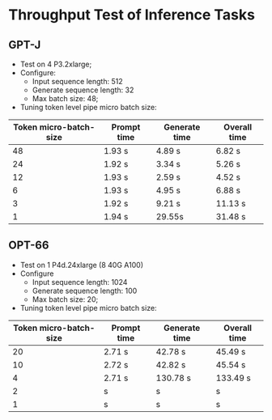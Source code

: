 # Throughput Test of Inference Tasks

## GPT-J

- Test on 4 P3.2xlarge;
- Configure:
  - Input sequence length: 512
  - Generate sequence length: 32
  - Max batch size: 48;
- Tuning token level pipe micro batch size:

| Token micro-batch-size | Prompt time | Generate time | Overall time |
|------------------------|-------------|---------------|--------------|
| 48                     | 1.93 s      | 4.89 s        | 6.82 s       | 
| 24                     | 1.92 s      | 3.34 s        | 5.26 s       | 
| 12                     | 1.93 s      | 2.59 s        | 4.52 s       | 
| 6                      | 1.93 s      | 4.95 s        | 6.88 s       | 
| 3                      | 1.92 s      | 9.21 s        | 11.13 s      | 
| 1                      | 1.94 s      | 29.55s        | 31.48 s      | 


## OPT-66

- Test on 1 P4d.24xlarge (8 40G A100)
- Configure
  - Input sequence length: 1024
  - Generate sequence length: 100
  - Max batch size: 20;
- Tuning token level pipe micro batch size:


| Token micro-batch-size | Prompt time | Generate time | Overall time |
|------------------------|-------------|---------------|--------------|
| 20                     | 2.71 s      | 42.78 s       | 45.49 s      | 
| 10                     | 2.72 s      | 42.82 s       | 45.54 s      | 
| 4                      | 2.71 s      | 130.78 s      | 133.49 s     | 
| 2                      | s           | s             | s            | 
| 1                      | s           | s             | s            |
